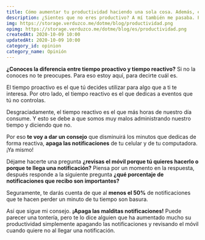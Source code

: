 ```yaml
---
title: Cómo aumentar tu productividad haciendo una sola cosa. Además, es rápida
description: ¿Sientes que no eres productivo? A mí también me pasaba. Pero descubrí cómo aumentar mi productividad haciendo algo muy simple. Y no es nada motivacional.
img: https://storage.verduzco.me/dotme/blog/productividad.png
opimg: https://storage.verduzco.me/dotme/blog/es/productividad.png
createdAt: 2020-10-09 10:00
updatedAt: 2020-10-09 10:00
category_id: opinion
category_name: Opinión
---
```


**¿Conoces la diferencia entre tiempo proactivo y tiempo reactivo?** Si no la conoces no te preocupes. Para eso estoy aquí, para decirte cuál es. 

El tiempo proactivo es el que tú decides utilizar para algo que a ti te interesa. Por otro lado, el tiempo reactivo es el que dedicas a eventos que tú no controlas. 

Desgraciadamente, el tiempo reactivo es el que más horas de nuestro día consume. Y esto se debe a que somos muy malos administrando nuestro tiempo y diciendo que no. 

Por eso **te voy a dar un consejo** que disminuirá los minutos que dedicas de forma reactiva, **apaga las notificaciones** de tu celular y de tu computadora. ¡Ya mismo! 

Déjame hacerte una pregunta **¿revisas el móvil porque tú quieres hacerlo o porque te llega una notificación?** Piensa por un momento en la respuesta, después responde a la siguiente pregunta **¿qué porcentaje de notificaciones que recibo son importantes?** 

Seguramente, te darás cuenta de que al **menos el 50%** de notificaciones que te hacen perder un minuto de tu tiempo son basura. 

Así que sigue mi consejo. **¡Apaga las malditas notificaciones!** Puede parecer una tontería, pero te lo dice alguien que ha aumentado mucho su productividad simplemente apagando las notificaciones y revisando el móvil cuando quiere no al llegar una notificación.  